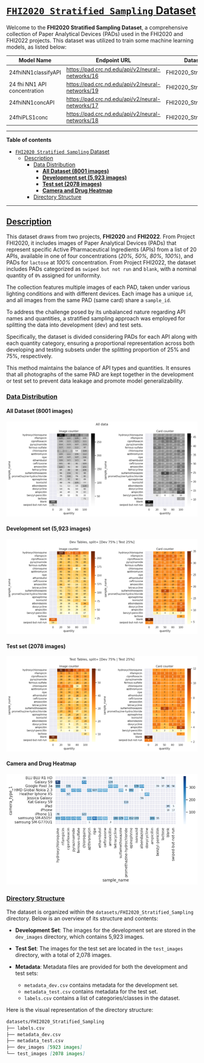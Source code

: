 # <a id='toc1_'></a>[`FHI2020 Stratified Sampling` Dataset](#toc0_)


Welcome to the **FHI2020 Stratified Sampling Dataset**, a comprehensive collection of Paper Analytical Devices (PADs) used in the FHI2020 and FHI2022 projects. This dataset was utilized to train some machine learning models, as listed below:


| Model Name                    | Endpoint URL                                              | Dataset Name                  | Training Dataset                                                                                                                             | Test Dataset                                                                                                                                |
|-------------------------------|-----------------------------------------------------------|------------------------------|---------------------------------------------------------------------------------------------------------------------------------------------|---------------------------------------------------------------------------------------------------------------------------------------------|
| 24fhiNN1classifyAPI           | https://pad.crc.nd.edu/api/v2/neural-networks/16           | FHI2020_Stratified_Sampling   | [metadata_dev.csv](https://github.com/PaperAnalyticalDeviceND/pad_dataset_registry/blob/main/datasets/FHI2020_Stratified_Sampling/metadata_dev.csv) | [metadata_test.csv](https://github.com/PaperAnalyticalDeviceND/pad_dataset_registry/blob/main/datasets/FHI2020_Stratified_Sampling/metadata_test.csv) |
| 24 fhi NN1 API concentration   | https://pad.crc.nd.edu/api/v2/neural-networks/19           | FHI2020_Stratified_Sampling   | [metadata_dev.csv](https://github.com/PaperAnalyticalDeviceND/pad_dataset_registry/blob/main/datasets/FHI2020_Stratified_Sampling/metadata_dev.csv) | [metadata_test.csv](https://github.com/PaperAnalyticalDeviceND/pad_dataset_registry/blob/main/datasets/FHI2020_Stratified_Sampling/metadata_test.csv) |
| 24fhiNN1concAPI               | https://pad.crc.nd.edu/api/v2/neural-networks/17           | FHI2020_Stratified_Sampling   | [metadata_dev.csv](https://github.com/PaperAnalyticalDeviceND/pad_dataset_registry/blob/main/datasets/FHI2020_Stratified_Sampling/metadata_dev.csv) | [metadata_test.csv](https://github.com/PaperAnalyticalDeviceND/pad_dataset_registry/blob/main/datasets/FHI2020_Stratified_Sampling/metadata_test.csv) |
| 24fhiPLS1conc                 | https://pad.crc.nd.edu/api/v2/neural-networks/18           | FHI2020_Stratified_Sampling   | [metadata_dev.csv](https://github.com/PaperAnalyticalDeviceND/pad_dataset_registry/blob/main/datasets/FHI2020_Stratified_Sampling/metadata_dev.csv) | [metadata_test.csv](https://github.com/PaperAnalyticalDeviceND/pad_dataset_registry/blob/main/datasets/FHI2020_Stratified_Sampling/metadata_test.csv) |


---


**Table of contents**<a id='toc0_'></a>    
- [`FHI2020 Stratified Sampling` Dataset](#fhi2020-stratified-sampling-dataset)
  - [Description](#description)
    - [Data Distribution](#data-distribution)
      - [**All Dataset (8001 images)**](#all-dataset-8001-images)
      - [**Development set (5,923 images)**](#development-set-5923-images)
      - [**Test set (2078 images)**](#test-set-2078-images)
      - [**Camera and Drug Heatmap**](#camera-and-drug-heatmap)
    - [Directory Structure](#directory-structure)

<!-- vscode-jupyter-toc-config
	numbering=false
	anchor=true
	flat=false
	minLevel=1
	maxLevel=6
	/vscode-jupyter-toc-config -->
<!-- THIS CELL WILL BE REPLACED ON TOC UPDATE. DO NOT WRITE YOUR TEXT IN THIS CELL -->

---

## <a id='toc1_1_'></a>[Description](#toc0_)

This dataset draws from two projects, **FHI2020** and **FHI2022**. From Project FHI2020, it includes images of Paper Analytical Devices (PADs) that represent specific Active Pharmaceutical Ingredients (APIs) from a list of 20 APIs, available in one of four concentrations (*20%, 50%, 80%, 100%*), and PADs for `lactose` at *100%* concentration. From Project FHI2022, the dataset includes PADs categorized as `swiped but not run` and `blank`, with a nominal quantity of `0%` assigned for uniformity.

The collection features multiple images of each PAD, taken under various lighting conditions and with different devices. Each image has a unique `id`, and all images from the same PAD (same card) share a `sample_id`.

To address the challenge posed by its unbalanced nature regarding API names and quantities, a stratified sampling approach was employed for splitting the data into development (dev) and test sets.

Specifically, the dataset is divided considering PADs for each API along with each quantity category, ensuring a proportional representation across both developing and testing subsets under the splitting proportion of 25% and 75%, respectively.
 
This method maintains the balance of API types and quantities. It ensures that all photographs of the same PAD are kept together in the development or test set to prevent data leakage and promote model generalizability.



### <a id='toc1_1_1_'></a>[Data Distribution](#toc0_)

#### **All Dataset (8001 images)**
![All dataset](./figs/all_data.png)

#### **Development set (5,923 images)**
![Dev set](./figs/dev__tsize_25.png)

#### **Test set (2078 images)**
![Test set](./figs/test__tsize_25.png)

#### **Camera and Drug Heatmap**
![Test set](./figs/camera_drug_heatmap.png)

### <a id='toc1_1_2_'></a>[Directory Structure](#toc0_)

The dataset is organized within the `datasets/FHI2020_Stratified_Sampling` directory. Below is an overview of its structure and contents:

- **Development Set**: The images for the development set are stored in the `dev_images` directory, which contains 5,923 images.
- **Test Set**: The images for the test set are located in the `test_images` directory, with a total of 2,078 images.

- **Metadata**: Metadata files are provided for both the development and test sets:
  - `metadata_dev.csv` contains metadata for the development set.
  - `metadata_test.csv` contains metadata for the test set.
  - `labels.csv` contains a list of categories/classes in the dataset.

Here is the visual representation of the directory structure:

```markdown
datasets/FHI2020_Stratified_Sampling
├── labels.csv
├── metadata_dev.csv
├── metadata_test.csv
├── dev_images [5923 images]
└── test_images [2078 images]
```
